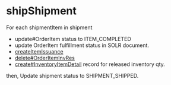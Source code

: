 # shipShipment

For each shipmentItem in shipment

- update#OrderItem status to ITEM_COMPLETED
- update OrderItem fulfillment status in SOLR document.
- [createItemIssuance](../oms/ItemIssuance.md)
- [delete#OrderItemInvRes](../oms/Inventory.md)
- [create#InventoryItemDetail](../oms/Inventory.md) record for released inventory qty.

then, 
Update shipment status to SHIPMENT_SHIPPED.

